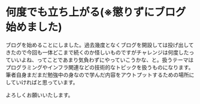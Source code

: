 # 何度でも立ち上がる(※懲りずにブログ始めました)

ブログを始めることにしました。過去幾度となくブログを開設しては投げ出してきたので今回も一体どこまで続くのか怪しいものですがチャレンジは何度したっていいよね、ってことであまり気負わずにやっていこうかな、と。扱うテーマはプログラミングやインフラ関連などの技術的なトピックを扱うものになります。筆者自身まだまだ勉強中の身なので学んだ内容をアウトプットするための場所にしていければと思っています。

よろしくお願いいたします。
